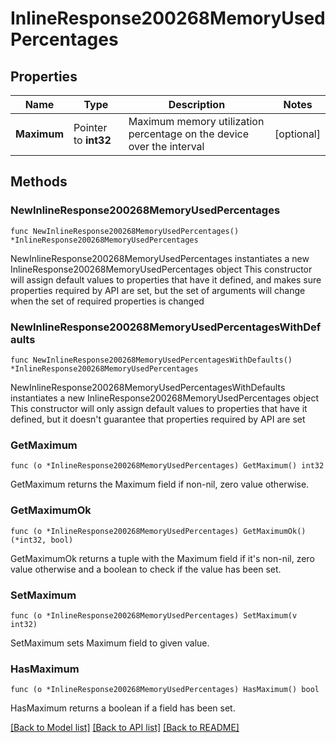 # InlineResponse200268MemoryUsedPercentages

## Properties

Name | Type | Description | Notes
------------ | ------------- | ------------- | -------------
**Maximum** | Pointer to **int32** | Maximum memory utilization percentage on the device over the interval | [optional] 

## Methods

### NewInlineResponse200268MemoryUsedPercentages

`func NewInlineResponse200268MemoryUsedPercentages() *InlineResponse200268MemoryUsedPercentages`

NewInlineResponse200268MemoryUsedPercentages instantiates a new InlineResponse200268MemoryUsedPercentages object
This constructor will assign default values to properties that have it defined,
and makes sure properties required by API are set, but the set of arguments
will change when the set of required properties is changed

### NewInlineResponse200268MemoryUsedPercentagesWithDefaults

`func NewInlineResponse200268MemoryUsedPercentagesWithDefaults() *InlineResponse200268MemoryUsedPercentages`

NewInlineResponse200268MemoryUsedPercentagesWithDefaults instantiates a new InlineResponse200268MemoryUsedPercentages object
This constructor will only assign default values to properties that have it defined,
but it doesn't guarantee that properties required by API are set

### GetMaximum

`func (o *InlineResponse200268MemoryUsedPercentages) GetMaximum() int32`

GetMaximum returns the Maximum field if non-nil, zero value otherwise.

### GetMaximumOk

`func (o *InlineResponse200268MemoryUsedPercentages) GetMaximumOk() (*int32, bool)`

GetMaximumOk returns a tuple with the Maximum field if it's non-nil, zero value otherwise
and a boolean to check if the value has been set.

### SetMaximum

`func (o *InlineResponse200268MemoryUsedPercentages) SetMaximum(v int32)`

SetMaximum sets Maximum field to given value.

### HasMaximum

`func (o *InlineResponse200268MemoryUsedPercentages) HasMaximum() bool`

HasMaximum returns a boolean if a field has been set.


[[Back to Model list]](../README.md#documentation-for-models) [[Back to API list]](../README.md#documentation-for-api-endpoints) [[Back to README]](../README.md)


